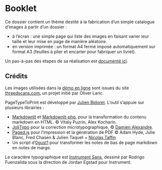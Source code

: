 # Booklet

Ce dossier contient un thème destité à la fabrication d’un simple catalogue d’images à partir d’un dossier :

- à l’écran : une simple page qui liste des images en faisant varier leur taille et leur mise en page de manière aléatoire.
- en version imprimée : un format A4 fermé imposé automatiquement sur format A3 (feuilles à plier et encarter pour fabriquer un livret).

Un pas-à-pas des étapes de sa réalisation est [documenté ici](https://ateliers.esad-pyrenees.fr/pagetypetoprint/autofolder/).

## Crédits

Les images utilisées dans la [démo en ligne](https://ateliers.esad-pyrenees.fr/pagetypetoprint/catalogue) sont issues du site [threedscans.com](https://threedscans.com/), un projet initié par Oliver Laric.

PageTypeToPrint est développé par [Julien Bidoret](https://ateliers.esad-pyrenees.fr/web). L’outil s’appuie sur plusieurs librairies : 
* [MarkdownIt](https://opencollective.com/markdown-it) et [MarkdownIt-php](https://github.com/kaoken/markdown-it-php), pour la transformation du contenu markdown en HTML. © Vitaly Puzrin, Alex Kocharin.
* [JoliTypo](https://github.com/jolicode/JoliTypo/) pour la correction microtypographique, © [Damien Alexandre](http://jolicode.com).
* [Paged.js](https://pagedjs.org/) pour l’impression et la génération de PDF © Adam Hyde, Julie Blanc, Fred Chasen & Julien Taquet + [Nicolas Taffin](https://gitlab.com/nicolastaf/pagedjs-reload-in-place)
* Un script d’[0gust1](https://gist.github.com/0gust1/260638bd34a434e7f3dd) pour transformer les notes de bas de page markdown en notes de marge.

Le caractère typographique est [Instrument Sans](https://github.com/Instrument/instrument-sans), dessiné par Rodrigo Fuenzalida sous la direction de Jordan Egstad pour Instrument.

